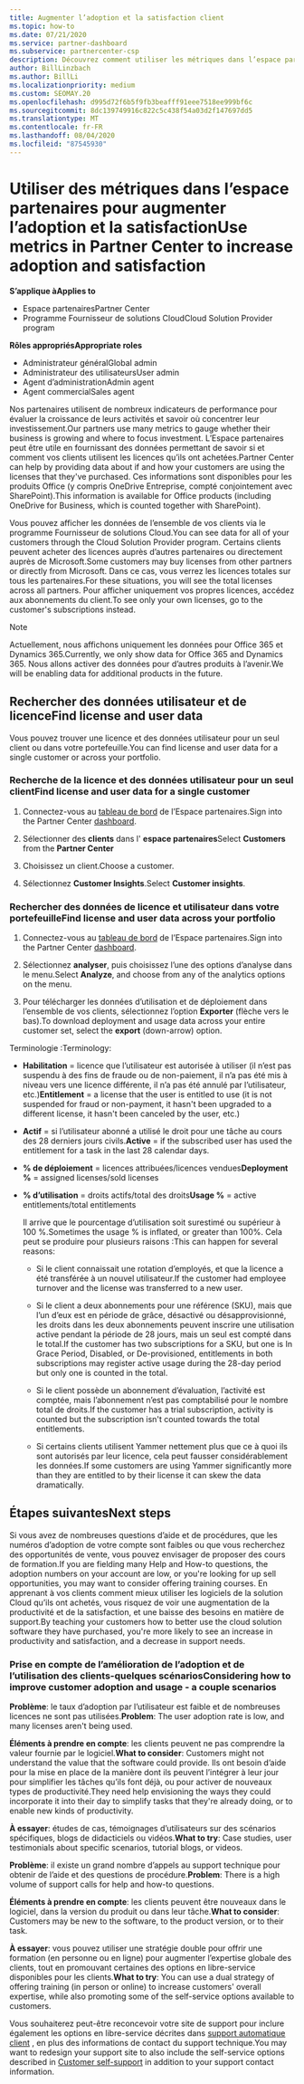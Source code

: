 ```yaml
---
title: Augmenter l’adoption et la satisfaction client
ms.topic: how-to
ms.date: 07/21/2020
ms.service: partner-dashboard
ms.subservice: partnercenter-csp
description: Découvrez comment utiliser les métriques dans l’espace partenaires. Les mesures peuvent indiquer si votre entreprise augmente, comment les clients utilisent leurs licences et où concentrer leurs investissements.
author: BillLinzbach
ms.author: BillLi
ms.localizationpriority: medium
ms.custom: SEOMAY.20
ms.openlocfilehash: d995d72f6b5f9fb3beafff91eee7518ee999bf6c
ms.sourcegitcommit: 8dc139749916c822c5c438f54a03d2f147697dd5
ms.translationtype: MT
ms.contentlocale: fr-FR
ms.lasthandoff: 08/04/2020
ms.locfileid: "87545930"
---
```

# <a name="use-metrics-in-partner-center-to-increase-adoption-and-satisfaction"></a><span data-ttu-id="f1e56-104">Utiliser des métriques dans l’espace partenaires pour augmenter l’adoption et la satisfaction</span><span class="sxs-lookup"><span data-stu-id="f1e56-104">Use metrics in Partner Center to increase adoption and satisfaction</span></span>

<span data-ttu-id="f1e56-105">**S’applique à**</span><span class="sxs-lookup"><span data-stu-id="f1e56-105">**Applies to**</span></span>

- <span data-ttu-id="f1e56-106">Espace partenaires</span><span class="sxs-lookup"><span data-stu-id="f1e56-106">Partner Center</span></span>
- <span data-ttu-id="f1e56-107">Programme Fournisseur de solutions Cloud</span><span class="sxs-lookup"><span data-stu-id="f1e56-107">Cloud Solution Provider program</span></span>

<span data-ttu-id="f1e56-108">**Rôles appropriés**</span><span class="sxs-lookup"><span data-stu-id="f1e56-108">**Appropriate roles**</span></span>

- <span data-ttu-id="f1e56-109">Administrateur général</span><span class="sxs-lookup"><span data-stu-id="f1e56-109">Global admin</span></span>
- <span data-ttu-id="f1e56-110">Administrateur des utilisateurs</span><span class="sxs-lookup"><span data-stu-id="f1e56-110">User admin</span></span>
- <span data-ttu-id="f1e56-111">Agent d’administration</span><span class="sxs-lookup"><span data-stu-id="f1e56-111">Admin agent</span></span>
- <span data-ttu-id="f1e56-112">Agent commercial</span><span class="sxs-lookup"><span data-stu-id="f1e56-112">Sales agent</span></span>

<span data-ttu-id="f1e56-113">Nos partenaires utilisent de nombreux indicateurs de performance pour évaluer la croissance de leurs activités et savoir où concentrer leur investissement.</span><span class="sxs-lookup"><span data-stu-id="f1e56-113">Our partners use many metrics to gauge whether their business is growing and where to focus investment.</span></span> <span data-ttu-id="f1e56-114">L’Espace partenaires peut être utile en fournissant des données permettant de savoir si et comment vos clients utilisent les licences qu’ils ont achetées.</span><span class="sxs-lookup"><span data-stu-id="f1e56-114">Partner Center can help by providing data about if and how your customers are using the licenses that they've purchased.</span></span> <span data-ttu-id="f1e56-115">Ces informations sont disponibles pour les produits Office (y compris OneDrive&nbsp;Entreprise, compté conjointement avec SharePoint).</span><span class="sxs-lookup"><span data-stu-id="f1e56-115">This information is available for Office products (including OneDrive for Business, which is counted together with SharePoint).</span></span>

<span data-ttu-id="f1e56-116">Vous pouvez afficher les données de l’ensemble de vos clients via le programme Fournisseur de solutions Cloud.</span><span class="sxs-lookup"><span data-stu-id="f1e56-116">You can see data for all of your customers through the Cloud Solution Provider program.</span></span> <span data-ttu-id="f1e56-117">Certains clients peuvent acheter des licences auprès d’autres partenaires ou directement auprès de Microsoft.</span><span class="sxs-lookup"><span data-stu-id="f1e56-117">Some customers may buy licenses from other partners or directly from Microsoft.</span></span> <span data-ttu-id="f1e56-118">Dans ce cas, vous verrez les licences totales sur tous les partenaires.</span><span class="sxs-lookup"><span data-stu-id="f1e56-118">For these situations, you will see the total licenses across all partners.</span></span> <span data-ttu-id="f1e56-119">Pour afficher uniquement vos propres licences, accédez aux abonnements du client.</span><span class="sxs-lookup"><span data-stu-id="f1e56-119">To see only your own licenses, go to the customer's subscriptions instead.</span></span>

> [!NOTE]  
> <span data-ttu-id="f1e56-120">Actuellement, nous affichons uniquement les données pour Office 365 et Dynamics 365.</span><span class="sxs-lookup"><span data-stu-id="f1e56-120">Currently, we only show data for Office 365 and Dynamics 365.</span></span> <span data-ttu-id="f1e56-121">Nous allons activer des données pour d’autres produits à l’avenir.</span><span class="sxs-lookup"><span data-stu-id="f1e56-121">We will be enabling data for additional products in the future.</span></span>

## <a name="find-license-and-user-data"></a><span data-ttu-id="f1e56-122">Rechercher des données utilisateur et de licence</span><span class="sxs-lookup"><span data-stu-id="f1e56-122">Find license and user data</span></span>

<span data-ttu-id="f1e56-123">Vous pouvez trouver une licence et des données utilisateur pour un seul client ou dans votre portefeuille.</span><span class="sxs-lookup"><span data-stu-id="f1e56-123">You can find license and user data for a single customer or across your portfolio.</span></span>

### <a name="find-license-and-user-data-for-a-single-customer"></a><span data-ttu-id="f1e56-124">Recherche de la licence et des données utilisateur pour un seul client</span><span class="sxs-lookup"><span data-stu-id="f1e56-124">Find license and user data for a single customer</span></span>

1. <span data-ttu-id="f1e56-125">Connectez-vous au [tableau de bord](https://partner.microsoft.com/dashboard) de l’Espace partenaires.</span><span class="sxs-lookup"><span data-stu-id="f1e56-125">Sign into the Partner Center [dashboard](https://partner.microsoft.com/dashboard).</span></span>

2. <span data-ttu-id="f1e56-126">Sélectionner des **clients** dans l' **espace partenaires**</span><span class="sxs-lookup"><span data-stu-id="f1e56-126">Select **Customers** from the **Partner Center**</span></span>

3. <span data-ttu-id="f1e56-127">Choisissez un client.</span><span class="sxs-lookup"><span data-stu-id="f1e56-127">Choose a customer.</span></span>

4. <span data-ttu-id="f1e56-128">Sélectionnez **Customer Insights**.</span><span class="sxs-lookup"><span data-stu-id="f1e56-128">Select **Customer insights**.</span></span>

### <a name="find-license-and-user-data-across-your-portfolio"></a><span data-ttu-id="f1e56-129">Rechercher des données de licence et utilisateur dans votre portefeuille</span><span class="sxs-lookup"><span data-stu-id="f1e56-129">Find license and user data across your portfolio</span></span>

1. <span data-ttu-id="f1e56-130">Connectez-vous au [tableau de bord](https://partner.microsoft.com/dashboard) de l’Espace partenaires.</span><span class="sxs-lookup"><span data-stu-id="f1e56-130">Sign into the Partner Center [dashboard](https://partner.microsoft.com/dashboard).</span></span>

2. <span data-ttu-id="f1e56-131">Sélectionnez **analyser**, puis choisissez l’une des options d’analyse dans le menu.</span><span class="sxs-lookup"><span data-stu-id="f1e56-131">Select **Analyze**, and choose from any of the analytics options on the menu.</span></span>

3. <span data-ttu-id="f1e56-132">Pour télécharger les données d’utilisation et de déploiement dans l’ensemble de vos clients, sélectionnez l’option **Exporter** (flèche vers le bas).</span><span class="sxs-lookup"><span data-stu-id="f1e56-132">To download deployment and usage data across your entire customer set, select the **export** (down-arrow) option.</span></span>

<span data-ttu-id="f1e56-133">Terminologie :</span><span class="sxs-lookup"><span data-stu-id="f1e56-133">Terminology:</span></span>

- <span data-ttu-id="f1e56-134">**Habilitation** = licence que l’utilisateur est autorisée à utiliser (il n’est pas suspendu à des fins de fraude ou de non-paiement, il n’a pas été mis à niveau vers une licence différente, il n’a pas été annulé par l’utilisateur, etc.)</span><span class="sxs-lookup"><span data-stu-id="f1e56-134">**Entitlement** = a license that the user is entitled to use (it is not suspended for fraud or non-payment, it hasn't been upgraded to a different license, it hasn't been canceled by the user, etc.)</span></span>

- <span data-ttu-id="f1e56-135">**Actif** = si l’utilisateur abonné a utilisé le droit pour une tâche au cours des 28 derniers jours civils.</span><span class="sxs-lookup"><span data-stu-id="f1e56-135">**Active** = if the subscribed user has used the entitlement for a task in the last 28 calendar days.</span></span>

- <span data-ttu-id="f1e56-136">**% de déploiement**&nbsp;=&nbsp;licences attribuées/licences vendues</span><span class="sxs-lookup"><span data-stu-id="f1e56-136">**Deployment %** = assigned licenses/sold licenses</span></span>

- <span data-ttu-id="f1e56-137">**% d’utilisation**&nbsp;=&nbsp;droits actifs/total des droits</span><span class="sxs-lookup"><span data-stu-id="f1e56-137">**Usage %** = active entitlements/total entitlements</span></span>

   <span data-ttu-id="f1e56-138">Il arrive que le pourcentage d’utilisation soit surestimé ou supérieur à 100&nbsp;%.</span><span class="sxs-lookup"><span data-stu-id="f1e56-138">Sometimes the usage % is inflated, or greater than 100%.</span></span> <span data-ttu-id="f1e56-139">Cela peut se produire pour plusieurs raisons :</span><span class="sxs-lookup"><span data-stu-id="f1e56-139">This can happen for several reasons:</span></span>

  - <span data-ttu-id="f1e56-140">Si le client connaissait une rotation d’employés, et que la licence a été transférée à un nouvel utilisateur.</span><span class="sxs-lookup"><span data-stu-id="f1e56-140">If the customer had employee turnover and the license was transferred to a new user.</span></span>

  - <span data-ttu-id="f1e56-141">Si le client a deux abonnements pour une référence (SKU), mais que l’un d’eux est en période de grâce, désactivé ou désapprovisionné, les droits dans les deux abonnements peuvent inscrire une utilisation active pendant la période de 28 jours, mais un seul est compté dans le total.</span><span class="sxs-lookup"><span data-stu-id="f1e56-141">If the customer has two subscriptions for a SKU, but one is In Grace Period, Disabled, or De-provisioned, entitlements in both subscriptions may register active usage during the 28-day period but only one is counted in the total.</span></span>

  - <span data-ttu-id="f1e56-142">Si le client possède un abonnement d’évaluation, l’activité est comptée, mais l’abonnement n’est pas comptabilisé pour le nombre total de droits.</span><span class="sxs-lookup"><span data-stu-id="f1e56-142">If the customer has a trial subscription, activity is counted but the subscription isn't counted towards the total entitlements.</span></span>

  - <span data-ttu-id="f1e56-143">Si certains clients utilisent Yammer nettement plus que ce à quoi ils sont autorisés par leur licence, cela peut fausser considérablement les données.</span><span class="sxs-lookup"><span data-stu-id="f1e56-143">If some customers are using Yammer significantly more than they are entitled to by their license it can skew the data dramatically.</span></span>

## <a name="next-steps"></a><span data-ttu-id="f1e56-144">Étapes suivantes</span><span class="sxs-lookup"><span data-stu-id="f1e56-144">Next steps</span></span>

<span data-ttu-id="f1e56-145">Si vous avez de nombreuses questions d’aide et de procédures, que les numéros d’adoption de votre compte sont faibles ou que vous recherchez des opportunités de vente, vous pouvez envisager de proposer des cours de formation.</span><span class="sxs-lookup"><span data-stu-id="f1e56-145">If you are fielding many Help and How-to questions, the adoption numbers on your account are low, or you're looking for up sell opportunities, you may want to consider offering training courses.</span></span> <span data-ttu-id="f1e56-146">En apprenant à vos clients comment mieux utiliser les logiciels de la solution Cloud qu’ils ont achetés, vous risquez de voir une augmentation de la productivité et de la satisfaction, et une baisse des besoins en matière de support.</span><span class="sxs-lookup"><span data-stu-id="f1e56-146">By teaching your customers how to better use the cloud solution software they have purchased, you're more likely to see an increase in productivity and satisfaction, and a decrease in support needs.</span></span>

### <a name="considering-how-to-improve-customer-adoption-and-usage---a-couple-scenarios"></a><span data-ttu-id="f1e56-147">Prise en compte de l’amélioration de l’adoption et de l’utilisation des clients-quelques scénarios</span><span class="sxs-lookup"><span data-stu-id="f1e56-147">Considering how to improve customer adoption and usage - a couple scenarios</span></span>

<span data-ttu-id="f1e56-148">**Problème**: le taux d’adoption par l’utilisateur est faible et de nombreuses licences ne sont pas utilisées.</span><span class="sxs-lookup"><span data-stu-id="f1e56-148">**Problem**: The user adoption rate is low, and many licenses aren't being used.</span></span>

<span data-ttu-id="f1e56-149">**Éléments à prendre en compte**: les clients peuvent ne pas comprendre la valeur fournie par le logiciel.</span><span class="sxs-lookup"><span data-stu-id="f1e56-149">**What to consider**: Customers might not understand the value that the software could provide.</span></span> <span data-ttu-id="f1e56-150">Ils ont besoin d’aide pour la mise en place de la manière dont ils peuvent l’intégrer à leur jour pour simplifier les tâches qu’ils font déjà, ou pour activer de nouveaux types de productivité.</span><span class="sxs-lookup"><span data-stu-id="f1e56-150">They need help envisioning the ways they could incorporate it into their day to simplify tasks that they're already doing, or to enable new kinds of productivity.</span></span>

<span data-ttu-id="f1e56-151">**À essayer**: études de cas, témoignages d’utilisateurs sur des scénarios spécifiques, blogs de didacticiels ou vidéos.</span><span class="sxs-lookup"><span data-stu-id="f1e56-151">**What to try**: Case studies, user testimonials about specific scenarios, tutorial blogs, or videos.</span></span>

<span data-ttu-id="f1e56-152">**Problème**: il existe un grand nombre d’appels au support technique pour obtenir de l’aide et des questions de procédure.</span><span class="sxs-lookup"><span data-stu-id="f1e56-152">**Problem**: There is a high volume of support calls for help and how-to questions.</span></span>

<span data-ttu-id="f1e56-153">**Éléments à prendre en compte**: les clients peuvent être nouveaux dans le logiciel, dans la version du produit ou dans leur tâche.</span><span class="sxs-lookup"><span data-stu-id="f1e56-153">**What to consider**: Customers may be new to the software, to the product version, or to their task.</span></span>

<span data-ttu-id="f1e56-154">**À essayer**: vous pouvez utiliser une stratégie double pour offrir une formation (en personne ou en ligne) pour augmenter l’expertise globale des clients, tout en promouvant certaines des options en libre-service disponibles pour les clients.</span><span class="sxs-lookup"><span data-stu-id="f1e56-154">**What to try**: You can use a dual strategy of offering training (in person or online) to increase customers' overall expertise, while also promoting some of the self-service options available to customers.</span></span>

<span data-ttu-id="f1e56-155">Vous souhaiterez peut-être reconcevoir votre site de support pour inclure également les options en libre-service décrites dans [support automatique client](customer-self-support.md) , en plus des informations de contact du support technique.</span><span class="sxs-lookup"><span data-stu-id="f1e56-155">You may want to redesign your support site to also include the self-service options described in [Customer self-support](customer-self-support.md) in addition to your support contact information.</span></span>

